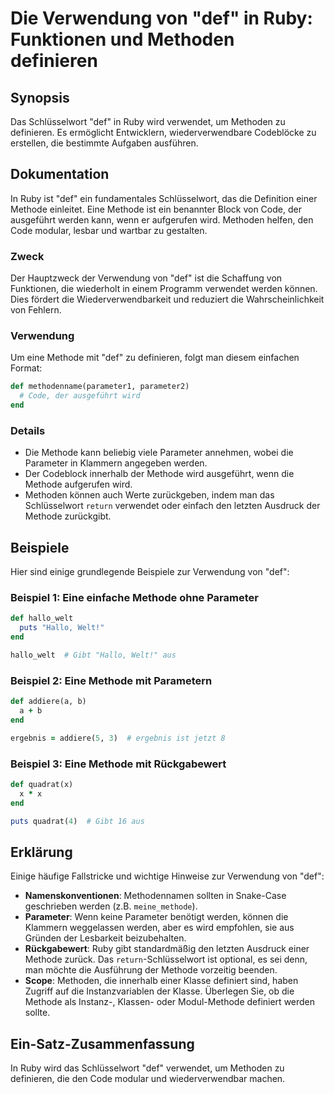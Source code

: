 <!--
Meta Description: # Die Verwendung von "def" in Ruby: Funktionen und Methoden definieren ## Synopsis Das Schlüsselwort "def" in Ruby wird verwendet, um Methoden zu defi...
Meta Keywords: die, methode, def, der, ruby
-->

# Die Verwendung von "def" in Ruby: Funktionen und Methoden definieren

## Synopsis
Das Schlüsselwort "def" in Ruby wird verwendet, um Methoden zu definieren. Es ermöglicht Entwicklern, wiederverwendbare Codeblöcke zu erstellen, die bestimmte Aufgaben ausführen.

## Dokumentation
In Ruby ist "def" ein fundamentales Schlüsselwort, das die Definition einer Methode einleitet. Eine Methode ist ein benannter Block von Code, der ausgeführt werden kann, wenn er aufgerufen wird. Methoden helfen, den Code modular, lesbar und wartbar zu gestalten.

### Zweck
Der Hauptzweck der Verwendung von "def" ist die Schaffung von Funktionen, die wiederholt in einem Programm verwendet werden können. Dies fördert die Wiederverwendbarkeit und reduziert die Wahrscheinlichkeit von Fehlern.

### Verwendung
Um eine Methode mit "def" zu definieren, folgt man diesem einfachen Format:

```ruby
def methodenname(parameter1, parameter2)
  # Code, der ausgeführt wird
end
```

### Details
- Die Methode kann beliebig viele Parameter annehmen, wobei die Parameter in Klammern angegeben werden.
- Der Codeblock innerhalb der Methode wird ausgeführt, wenn die Methode aufgerufen wird.
- Methoden können auch Werte zurückgeben, indem man das Schlüsselwort `return` verwendet oder einfach den letzten Ausdruck der Methode zurückgibt.

## Beispiele
Hier sind einige grundlegende Beispiele zur Verwendung von "def":

### Beispiel 1: Eine einfache Methode ohne Parameter
```ruby
def hallo_welt
  puts "Hallo, Welt!"
end

hallo_welt  # Gibt "Hallo, Welt!" aus
```

### Beispiel 2: Eine Methode mit Parametern
```ruby
def addiere(a, b)
  a + b
end

ergebnis = addiere(5, 3)  # ergebnis ist jetzt 8
```

### Beispiel 3: Eine Methode mit Rückgabewert
```ruby
def quadrat(x)
  x * x
end

puts quadrat(4)  # Gibt 16 aus
```

## Erklärung
Einige häufige Fallstricke und wichtige Hinweise zur Verwendung von "def":

- **Namenskonventionen**: Methodennamen sollten in Snake-Case geschrieben werden (z.B. `meine_methode`).
- **Parameter**: Wenn keine Parameter benötigt werden, können die Klammern weggelassen werden, aber es wird empfohlen, sie aus Gründen der Lesbarkeit beizubehalten.
- **Rückgabewert**: Ruby gibt standardmäßig den letzten Ausdruck einer Methode zurück. Das `return`-Schlüsselwort ist optional, es sei denn, man möchte die Ausführung der Methode vorzeitig beenden.
- **Scope**: Methoden, die innerhalb einer Klasse definiert sind, haben Zugriff auf die Instanzvariablen der Klasse. Überlegen Sie, ob die Methode als Instanz-, Klassen- oder Modul-Methode definiert werden sollte.

## Ein-Satz-Zusammenfassung
In Ruby wird das Schlüsselwort "def" verwendet, um Methoden zu definieren, die den Code modular und wiederverwendbar machen.